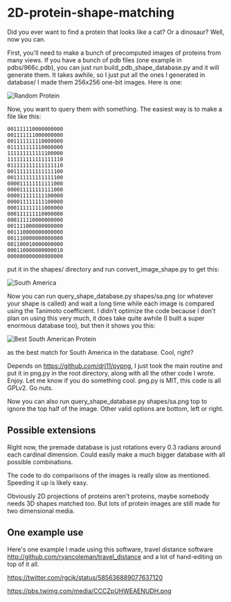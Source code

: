 2D-protein-shape-matching
=========================

Did you ever want to find a protein that looks like a cat? Or a dinosaur? Well, now you can.

First, you'll need to make a bunch of precomputed images of proteins from many views. If you have a bunch of pdb files (one example in pdbs/966c.pdb), you can just run build_pdb_shape_database.py and it will generate them. It takes awhile, so I just put all the ones I generated in database/ I made them 256x256 one-bit images. Here is one:

![Random Protein](https://github.com/ryancoleman/2D-protein-shape-matching/blob/master/database/1a8i/1a8i.0.0.0.0.1.0.0.0.png?raw=true)

Now, you want to query them with something. The easiest way is to make a file like this:

```
001111110000000000
001111111000000000
001111111110000000
011111111110000000
111111111111100000
111111111111111110
011111111111111110
001111111111111100
001111111111111100
000011111111111000
000011111111111000
000011111111100000
000011111111100000
000111111111000000
000111111110000000
000111110000000000
001111000000000000
001110000000000000
001110000000000000
001100010000000000
000110000000000010
000000000000000000
```

put it in the shapes/ directory and run convert_image_shape.py to get this:

![South America](https://github.com/ryancoleman/2D-protein-shape-matching/blob/master/shapes/sa.png?raw=true)

Now you can run query_shape_database.py shapes/sa.png (or whatever your shape is called) and wait a long time while each image is compared using the Tanimoto coefficient. I didn't optimize the code because I don't plan on using this very much, it does take quite awhile (I built a super enormous database too), but then it shows you this:

![Best South American Protein](https://github.com/ryancoleman/2D-protein-shape-matching/blob/master/database/2ewb/2ewb.0.0.0.0.1.0.3.3.png?raw=true)

as the best match for South America in the database. Cool, right?

Depends on https://github.com/drj11/pypng, I just took the main routine and put it in png.py in the root directory, along with all the other code I wrote. Enjoy. Let me know if you do something cool. png.py is MIT, this code is all GPLv2. Go nuts.

Now you can also run query_shape_database.py shapes/sa.png top  to ignore the top half of the image. Other valid options are bottom, left or right.

Possible extensions
-------------------

Right now, the premade database is just rotations every 0.3 radians around each cardinal dimension. Could easily make a much bigger database with all possible combinations.

The code to do comparisons of the images is really slow as mentioned. Speeding it up is likely easy.

Obviously 2D projections of proteins aren't proteins, maybe somebody needs 3D shapes matched too. But lots of protein images are still made for two dimensional media.

One example use
---------------

Here's one example I made using this software, travel distance software http://github.com/ryancoleman/travel_distance and a lot of hand-editing on top of it all.

https://twitter.com/rgcjk/status/585636889077637120

https://pbs.twimg.com/media/CCCZpUHWEAENUDH.png
